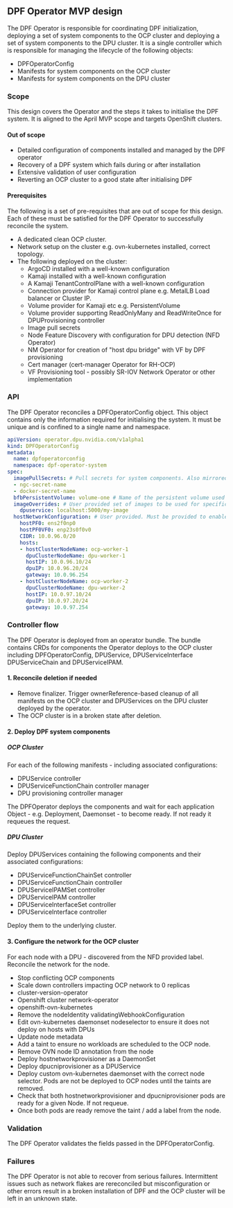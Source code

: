 DPF Operator MVP design
-----------------------

The DPF Operator is responsible for coordinating DPF initialization, deploying a set of system components to the OCP cluster and deploying a set of system components to the DPU cluster. It is a single controller which is responsible for managing the lifecycle of the following objects:

* DPFOperatorConfig
* Manifests for system components on the OCP cluster
* Manifests for system components on the DPU cluster

### Scope

This design covers the Operator and the steps it takes to initialise the DPF system. It is aligned to the April MVP scope and targets OpenShift clusters.

#### Out of scope

* Detailed configuration of components installed and managed by the DPF operator
* Recovery of a DPF system which fails during or after installation
* Extensive validation of user configuration
* Reverting an OCP cluster to a good state after initialising DPF

#### Prerequisites

The following is a set of pre-requisites that are out of scope for this design. Each of these must be satisfied for the DPF Operator to successfully reconcile the system.

* A dedicated clean OCP cluster.
* Network setup on the cluster e.g. ovn-kubernetes installed, correct topology.
* The following deployed on the cluster:
  * ArgoCD installed with a well-known configuration
  * Kamaji installed with a well-known configuration
  * A Kamaji TenantControlPlane with a well-known configuration
  * Connection provider for Kamaji control plane e.g. MetalLB Load balancer or Cluster IP.
  * Volume provider for Kamaji etc e.g. PersistentVolume
  * Volume provider supporting ReadOnlyMany and ReadWriteOnce for DPUProvisioning controller
  * Image pull secrets
  * Node Feature Discovery with configuration for DPU detection (NFD Operator)
  * NM Operator for creation of "host dpu bridge" with VF by DPF provisioning
  * Cert manager (cert-manager Operator for RH-OCP)
  * VF Provisioning tool - possibly SR-IOV Network Operator or other implementation

### API

The DPF Operator reconciles a DPFOperatorConfig object. This object contains only the information required for initialising the system. It must be unique and is confined to a single name and namespace.
```yaml
apiVersion: operator.dpu.nvidia.com/v1alpha1
kind: DPFOperatorConfig
metadata:
  name: dpfoperatorconfig
  namespace: dpf-operator-system
spec:
  imagePullSecrets: # Pull secrets for system components. Also mirrored to the DPUCluster.
  - ngc-secret-name
  - docker-secret-name
  bfbPersistentVolume: volume-one # Name of the persistent volume used by the DPU Provisioning controller.
  imageOverrides: # User provided set of images to be used for specific components.
    dpuservice: localhost:5000/my-image
  hostNetworkConfiguration: # User provided. Must be provided to enable ovn-kubernetes setup. Two IPs required per Kubernetes node.
    hostPF0: ens2f0np0
    hostPF0VF0: enp23s0f0v0
    CIDR: 10.0.96.0/20
    hosts:
    - hostClusterNodeName: ocp-worker-1
      dpuClusterNodeName: dpu-worker-1
      hostIP: 10.0.96.10/24
      dpuIP: 10.0.96.20/24
      gateway: 10.0.96.254
    - hostClusterNodeName: ocp-worker-2
      dpuClusterNodeName: dpu-worker-2
      hostIP: 10.0.97.10/24
      dpuIP: 10.0.97.20/24
      gateway: 10.0.97.254
```

### Controller flow

The DPF Operator is deployed from an operator bundle. The bundle contains CRDs for components the Operator deploys to the OCP cluster including DPFOperatorConfig, DPUService, DPUServiceInterface DPUServiceChain and DPUServiceIPAM.

#### 1. Reconcile deletion if needed

* Remove finalizer. Trigger ownerReference-based cleanup of all manifests on the OCP cluster and DPUServices on the DPU cluster deployed by the operator.
* The OCP cluster is in a broken state after deletion.

#### 2. Deploy DPF system components

##### OCP Cluster

For each of the following manifests - including associated configurations:

* DPUService controller
* DPUServiceFunctionChain controller manager
* DPU provisioning controller manager

The DPFOperator deploys the components and wait for each application Object - e.g. Deployment, Daemonset - to become ready. If not ready it requeues the request.

##### DPU Cluster

Deploy DPUServices containing the following components and their associated configurations:

* DPUServiceFunctionChainSet controller
* DPUServiceFunctionChain controller
* DPUServiceIPAMSet controller
* DPUServiceIPAM controller
* DPUServiceInterfaceSet controller
* DPUServiceInterface controller

Deploy them to the underlying cluster.

#### 3. Configure the network for the OCP cluster

For each node with a DPU - discovered from the NFD provided label. Reconcile the network for the node.

* Stop conflicting OCP components
* Scale down controllers impacting OCP network to 0 replicas
* cluster-version-operator
* Openshift cluster network-operator
* openshift-ovn-kubernetes
* Remove the nodeIdentity validatingWebhookConfiguration
* Edit ovn-kubernetes daemonset nodeselector to ensure it does not deploy on hosts with DPUs
* Update node metadata
* Add a taint to ensure no workloads are scheduled to the OCP node.
* Remove OVN node ID annotation from the node
* Deploy hostnetworkprovisioner as a DaemonSet
* Deploy dpucniprovisioner as a DPUService
* Deploy custom ovn-kubernetes daemonset with the correct node selector. Pods are not be deployed to OCP nodes until the taints are removed.
* Check that both hostnetworkprovisioner and dpucniprovisioner pods are ready for a given Node. If not requeue.
* Once both pods are ready remove the taint / add a label from the node.


### Validation

The DPF Operator validates the fields passed in the DPFOperatorConfig.

### Failures

The DPF Operator is not able to recover from serious failures. Intermittent issues such as network flakes are rereconciled but misconfiguration or other errors result in a broken installation of DPF and the OCP cluster will be left in an unknown state.

